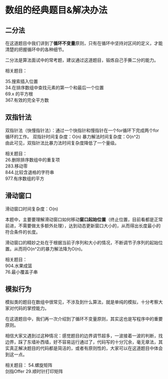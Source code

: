 # 数组的经典题目&解决办法

## 二分法
在这道题目中我们讲到了**循环不变量**原则，只有在循环中坚持对区间的定义，才能清楚的把握循环中的各种细节。

二分法是算法面试中的常考题，建议通过这道题目，锻炼自己手撕二分的能力。

相关题目：

35.搜索插入位置  
34.在排序数组中查找元素的第一个和最后一个位置  
69.x 的平方根  
367.有效的完全平方数  

## 双指针法
双指针法（快慢指针法）：通过一个快指针和慢指针在一个for循环下完成两个for循环的工作。
双指针时间复杂度：O(n)
暴力解法时间复杂度：O(n^2)  
由此可见，双指针法比暴力法时间复杂度降低了一个量级。

相关题目：  
26.删除排序数组中的重复项  
283.移动零   
844.比较含退格的字符串   
977.有序数组的平方  

## 滑动窗口
滑动窗口时间复杂度：O(n)  

本题中，主要要理解滑动窗口如何移动**窗口起始位置**（终止位置，目前看都是正常前进，不需要做太多额外处理），达到动态更新窗口大小的，从而得出长度最小的符合条件的长度。  

滑动窗口的精妙之处在于根据当前子序列和大小的情况，不断调节子序列的起始位置。从而将O(n^2)的暴力解法降为O(n)。

相关题目：  
904.水果成篮  
76.最小覆盖子串

## 模拟行为
模拟类的题目在数组中很常见，不涉及到什么算法，就是单纯的模拟，十分考察大家对代码的掌控能力。

在这道题目中，我们再一次介绍到了循环不变量原则，其实这也是写程序中的重要原则。

相信大家又遇到过这种情况：感觉题目的边界调节超多，一波接着一波的判断，找边界，踩了东墙补西墙，好不容易运行通过了，代码写的十分冗余，毫无章法，其实真正解决题目的代码都是简洁的，或者有原则性的，大家可以在这道题目中体会到这一点。

相关题目：
54.螺旋矩阵  
剑指Offer 29.顺时针打印矩阵  